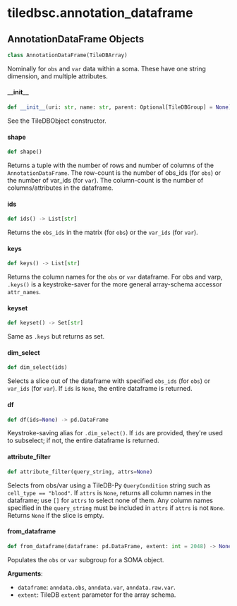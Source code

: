 <a id="tiledbsc.annotation_dataframe"></a>

# tiledbsc.annotation\_dataframe

<a id="tiledbsc.annotation_dataframe.AnnotationDataFrame"></a>

## AnnotationDataFrame Objects

```python
class AnnotationDataFrame(TileDBArray)
```

Nominally for `obs` and `var` data within a soma. These have one string dimension, and multiple attributes.

<a id="tiledbsc.annotation_dataframe.AnnotationDataFrame.__init__"></a>

#### \_\_init\_\_

```python
def __init__(uri: str, name: str, parent: Optional[TileDBGroup] = None)
```

See the TileDBObject constructor.

<a id="tiledbsc.annotation_dataframe.AnnotationDataFrame.shape"></a>

#### shape

```python
def shape()
```

Returns a tuple with the number of rows and number of columns of the `AnnotationDataFrame`.
The row-count is the number of obs_ids (for `obs`) or the number of var_ids (for `var`).
The column-count is the number of columns/attributes in the dataframe.

<a id="tiledbsc.annotation_dataframe.AnnotationDataFrame.ids"></a>

#### ids

```python
def ids() -> List[str]
```

Returns the `obs_ids` in the matrix (for `obs`) or the `var_ids` (for `var`).

<a id="tiledbsc.annotation_dataframe.AnnotationDataFrame.keys"></a>

#### keys

```python
def keys() -> List[str]
```

Returns the column names for the `obs` or `var` dataframe.  For obs and varp, `.keys()` is a
keystroke-saver for the more general array-schema accessor `attr_names`.

<a id="tiledbsc.annotation_dataframe.AnnotationDataFrame.keyset"></a>

#### keyset

```python
def keyset() -> Set[str]
```

Same as `.keys` but returns as set.

<a id="tiledbsc.annotation_dataframe.AnnotationDataFrame.dim_select"></a>

#### dim\_select

```python
def dim_select(ids)
```

Selects a slice out of the dataframe with specified `obs_ids` (for `obs`) or `var_ids` (for `var`).
If `ids` is `None`, the entire dataframe is returned.

<a id="tiledbsc.annotation_dataframe.AnnotationDataFrame.df"></a>

#### df

```python
def df(ids=None) -> pd.DataFrame
```

Keystroke-saving alias for `.dim_select()`. If `ids` are provided, they're used
to subselect; if not, the entire dataframe is returned.

<a id="tiledbsc.annotation_dataframe.AnnotationDataFrame.attribute_filter"></a>

#### attribute\_filter

```python
def attribute_filter(query_string, attrs=None)
```

Selects from obs/var using a TileDB-Py `QueryCondition` string such as `cell_type ==
"blood"`.  If `attrs` is `None`, returns all column names in the dataframe; use `[]` for
`attrs` to select none of them.  Any column names specified in the `query_string` must be
included in `attrs` if `attrs` is not `None`.  Returns `None` if the slice is empty.

<a id="tiledbsc.annotation_dataframe.AnnotationDataFrame.from_dataframe"></a>

#### from\_dataframe

```python
def from_dataframe(dataframe: pd.DataFrame, extent: int = 2048) -> None
```

Populates the `obs` or `var` subgroup for a SOMA object.

**Arguments**:

- `dataframe`: `anndata.obs`, `anndata.var`, `anndata.raw.var`.
- `extent`: TileDB `extent` parameter for the array schema.

